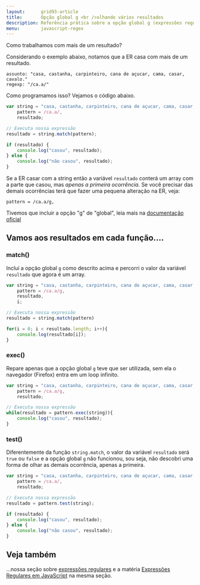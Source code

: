 ```yaml
---
layout:      grid93-article
title:       Opção global g <br />olhando vários resultados
description: Referência prática sobre a opção global g (expressões regulares)
menu:        javascript-regex
---
```


Como trabalhamos com mais de um resultado?

Considerando o exemplo abaixo, notamos que a ER casa com mais de um resultado.

    assunto: "casa, castanha, carpinteiro, cana de açucar, cama, casar, cavalo."
    regexp: "/ca.a/"

Como programamos isso? Vejamos o código abaixo.

```javascript
var string = "casa, castanha, carpinteiro, cana de açucar, cama, casar, cavalo.",
    pattern = /ca.a/,
    resultado;

// Executa nossa expressão
resultado = string.match(pattern);

if (resultado) {
    console.log("casou", resultado);
} else {
    console.log("não casou", resultado);
}
```


Se a ER casar com a string então a variável `resultado` conterá um array com a parte que casou, mas *apenas a primeira
ocorrência.* Se você precisar das demais ocorrências terá que fazer uma pequena alteração na ER, veja:

    pattern = /ca.a/g,

Tivemos que incluir a opção "g" de "global", leia mais na 
[documentação oficial](https://developer.mozilla.org/en-US/docs/Web/JavaScript/Reference/Global_Objects/String/match?redirectlocale=en-US&redirectslug=JavaScript%2FReference%2FGlobal_Objects%2FString%2Fmatch "link-externo")



Vamos aos resultados em cada função....
---


### match()

Incluí a opção global `g` como descrito acima e percorri o valor da variável `resultado` que agora é um array.


```javascript
var string = "casa, castanha, carpinteiro, cana de açucar, cama, casar, cavalo.",
    pattern = /ca.a/g,
    resultado,
    i;

// Executa nossa expressão
resultado = string.match(pattern)

for(i = 0; i < resultado.length; i++){
    console.log(resultado[i]);
}
```


### exec()

Repare apenas que a opção global `g` teve que ser utilizada, sem ela o navegador (Firefox) entra em um loop infinito.

```javascript
var string = "casa, castanha, carpinteiro, cana de açucar, cama, casar, cavalo.",
    pattern = /ca.a/g,
    resultado;

// Executa nossa expressão
while(resultado = pattern.exec(string)){
    console.log("casou", resultado);
}
```


###  test()

Diferentemente da função `string.match`, o valor da variável `resultado` será `true` ou `false` e a opção global
`g` não funcionou, sou seja, não descobri uma forma de olhar as demais ocorrência, apenas a primeira.



```javascript
var string = "casa, castanha, carpinteiro, cana de açucar, cama, casar, cavalo.",
    pattern = /ca.a/,
    resultado;

// Executa nossa expressão
resultado = pattern.test(string);

if (resultado) {
    console.log("casou", resultado);
} else {
    console.log("não casou", resultado);
}
```


Veja também
---

...nossa seção sobre [expressões regulares](/regex/) e a matéria [Expressões Regulares em JavaScript](/regex/javascript-expressoes-regulares/)
na mesma seção.